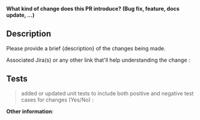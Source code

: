 **What kind of change does this PR introduce? (Bug fix, feature, docs update, ...)**

## Description

Please provide a brief {description} of the changes being made.

>

Associated Jira(s) or any other link that'll help understanding the change : 

>

## Tests
> added or updated unit tests to include both positive and negative test cases for changes (Yes/No) : 

**Other information**:

